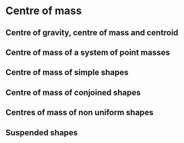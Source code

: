 # Centre of mass

## Centre of gravity, centre of mass and centroid

## Centre of mass of a system of point masses

## Centre of mass of simple shapes

## Centre of mass of conjoined shapes

## Centres of mass of non uniform shapes

## Suspended shapes



